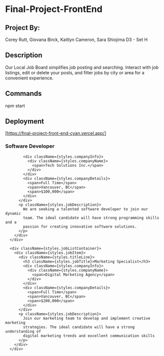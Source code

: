 # Final-Project-FrontEnd

## Project By:

Corey Rutt, Giovana Birck, Kaitlyn Cameron, Sara Shiojima
D3 - Set H

## Description

Our Local Job Board simplifies job posting and searching. Interact with job listings, edit or delete your posts, and filter jobs by city or area for a convenient experience.

## Commands

npm start

## Deployment

[https://final-project-front-end-cyan.vercel.app/]




   <div className={styles.jobListContainer}>
        <div className={styles.jobItem}>
          <div className={styles.titleLine}>
            <h3 className={styles.jobTitle}>Software Developer</h3>

            <div className={styles.companyInfo}>
              <div className={styles.companyName}>
                <span>Tech Solutions Inc.</span>
              </div>
            </div>
            <div className={styles.companyDetails}>
              <span>Full Time</span>
              <span>Vancouver, BC</span>
              <span>$100,000</span>
            </div>
          </div>
          <p className={styles.jobDescription}>
            We are seeking a talented software developer to join our dynamic
            team. The ideal candidate will have strong programming skills and a
            passion for creating innovative software solutions.
          </p>
        </div>
      </div>

      <div className={styles.jobListContainer}>
        <div className={styles.jobItem}>
          <div className={styles.titleLine}>
            <h3 className={styles.jobTitle}>Marketing Specialist</h3>
            <div className={styles.companyInfo}>
              <div className={styles.companyName}>
                <span>Digital Marketing Agency</span>
              </div>
            </div>
            <div className={styles.companyDetails}>
              <span>Full Time</span>
              <span>Vancouver, BC</span>
              <span>$200,000</span>
            </div>
          </div>
          <p className={styles.jobDescription}>
            Join our marketing team to develop and implement creative marketing
            strategies. The ideal candidate will have a strong understanding of
            digital marketing trends and excellent communication skills
          </p>
        </div>
      </div>